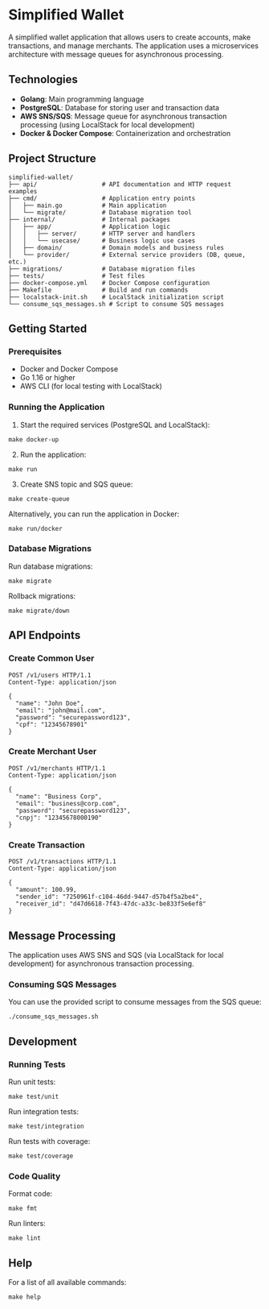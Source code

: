 
# Simplified Wallet

A simplified wallet application that allows users to create accounts, make transactions, and manage merchants. The application uses a microservices architecture with message queues for asynchronous processing.

## Technologies

- **Golang**: Main programming language
- **PostgreSQL**: Database for storing user and transaction data
- **AWS SNS/SQS**: Message queue for asynchronous transaction processing (using LocalStack for local development)
- **Docker & Docker Compose**: Containerization and orchestration

## Project Structure

```
simplified-wallet/
├── api/                  # API documentation and HTTP request examples
├── cmd/                  # Application entry points
│   ├── main.go           # Main application
│   └── migrate/          # Database migration tool
├── internal/             # Internal packages
│   ├── app/              # Application logic
│   │   ├── server/       # HTTP server and handlers
│   │   └── usecase/      # Business logic use cases
│   ├── domain/           # Domain models and business rules
│   └── provider/         # External service providers (DB, queue, etc.)
├── migrations/           # Database migration files
├── tests/                # Test files
├── docker-compose.yml    # Docker Compose configuration
├── Makefile              # Build and run commands
├── localstack-init.sh    # LocalStack initialization script
└── consume_sqs_messages.sh # Script to consume SQS messages
```

## Getting Started

### Prerequisites

- Docker and Docker Compose
- Go 1.16 or higher
- AWS CLI (for local testing with LocalStack)

### Running the Application

1. Start the required services (PostgreSQL and LocalStack):

```shell
make docker-up
```

2. Run the application:

```shell
make run
```

3. Create SNS topic and SQS queue:

```shell
make create-queue
```

Alternatively, you can run the application in Docker:

```shell
make run/docker
```

### Database Migrations

Run database migrations:

```shell
make migrate
```

Rollback migrations:

```shell
make migrate/down
```

## API Endpoints

### Create Common User

```http
POST /v1/users HTTP/1.1
Content-Type: application/json

{
  "name": "John Doe",
  "email": "john@mail.com",
  "password": "securepassword123",
  "cpf": "12345678901"
}
```

### Create Merchant User

```http
POST /v1/merchants HTTP/1.1
Content-Type: application/json

{
  "name": "Business Corp",
  "email": "business@corp.com",
  "password": "securepassword123",
  "cnpj": "12345678000190"
}
```

### Create Transaction

```http
POST /v1/transactions HTTP/1.1
Content-Type: application/json

{
  "amount": 100.99,
  "sender_id": "7250961f-c104-46dd-9447-d57b4f5a2be4",
  "receiver_id": "d47d6618-7f43-47dc-a33c-be833f5e6ef8"
}
```

## Message Processing

The application uses AWS SNS and SQS (via LocalStack for local development) for asynchronous transaction processing.

### Consuming SQS Messages

You can use the provided script to consume messages from the SQS queue:

```shell
./consume_sqs_messages.sh
```

## Development

### Running Tests

Run unit tests:

```shell
make test/unit
```

Run integration tests:

```shell
make test/integration
```

Run tests with coverage:

```shell
make test/coverage
```

### Code Quality

Format code:

```shell
make fmt
```

Run linters:

```shell
make lint
```

## Help

For a list of all available commands:

```shell
make help
```